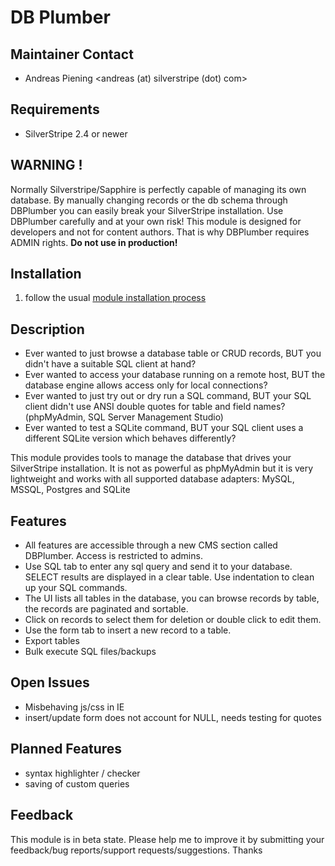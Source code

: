# DB Plumber

## Maintainer Contact
 * Andreas Piening <andreas (at) silverstripe (dot) com>

## Requirements
 * SilverStripe 2.4 or newer


## WARNING !

Normally Silverstripe/Sapphire is perfectly capable of managing its own database. By manually changing records or the db schema through DBPlumber you can easily break your SilverStripe installation. Use DBPlumber carefully and at your own risk!
This module is designed for developers and not for content authors. That is why DBPlumber requires ADMIN rights.
**Do not use in production!**

## Installation
 1. follow the usual [module installation process](http://doc.silverstripe.org/modules#installation)

## Description

 * Ever wanted to just browse a database table or CRUD records, BUT you didn't have a suitable SQL client at hand?
 * Ever wanted to access your database running on a remote host, BUT the database engine allows access only for local connections?
 * Ever wanted to just try out or dry run a SQL command, BUT your SQL client didn't use ANSI double quotes for table and field names? (phpMyAdmin, SQL Server Management Studio)
 * Ever wanted to test a SQLite command, BUT your SQL client uses a different SQLite version which behaves differently?

This module provides tools to manage the database that drives your SilverStripe installation.
It is not as powerful as phpMyAdmin but it is very lightweight and works with all supported database adapters: MySQL, MSSQL, Postgres and SQLite

## Features

 * All features are accessible through a new CMS section called DBPlumber. Access is restricted to admins.
 * Use SQL tab to enter any sql query and send it to your database. SELECT results are displayed in a clear table. Use indentation to clean up your SQL commands.
 * The UI lists all tables in the database, you can browse records by table, the records are paginated and sortable.
 * Click on records to select them for deletion or double click to edit them.
 * Use the form tab to insert a new record to a table.
 * Export tables
 * Bulk execute SQL files/backups

## Open Issues

 * Misbehaving js/css in IE
 * insert/update form does not account for NULL, needs testing for quotes

## Planned Features

 * syntax highlighter / checker
 * saving of custom queries

## Feedback

This module is in beta state. Please help me to improve it by submitting your feedback/bug reports/support requests/suggestions. Thanks